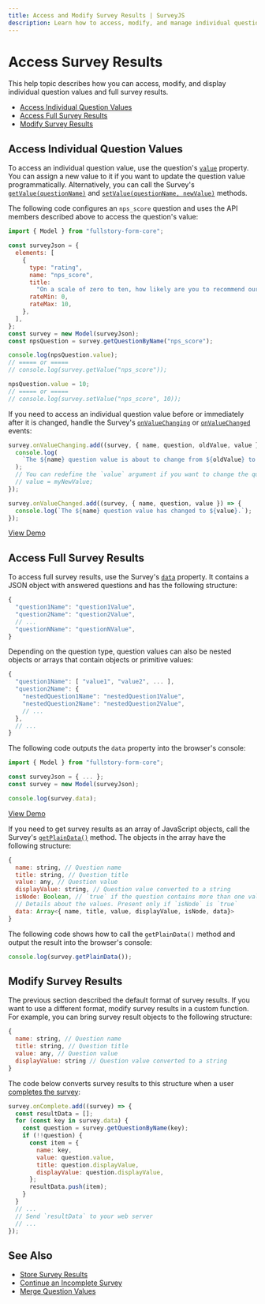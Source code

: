 ```yaml
---
title: Access and Modify Survey Results | SurveyJS
description: Learn how to access, modify, and manage individual question values and full survey results using ready-to-use code examples of this comprehensive guide.
---
```


# Access Survey Results

This help topic describes how you can access, modify, and display individual question values and full survey results.

- [Access Individual Question Values](#access-individual-question-values)
- [Access Full Survey Results](#access-full-survey-results)
- [Modify Survey Results](#modify-survey-results)

## Access Individual Question Values

To access an individual question value, use the question's [`value`](/Documentation/Library?id=Question#value) property. You can assign a new value to it if you want to update the question value programmatically. Alternatively, you can call the Survey's [`getValue(questionName)`](/Documentation/Library?id=surveymodel#getValue) and [`setValue(questionName, newValue)`](/Documentation/Library?id=surveymodel#setValue) methods.

The following code configures an `nps_score` question and uses the API members described above to access the question's value:

```js
import { Model } from "fullstory-form-core";

const surveyJson = {
  elements: [
    {
      type: "rating",
      name: "nps_score",
      title:
        "On a scale of zero to ten, how likely are you to recommend our product to a friend or colleague?",
      rateMin: 0,
      rateMax: 10,
    },
  ],
};
const survey = new Model(surveyJson);
const npsQuestion = survey.getQuestionByName("nps_score");

console.log(npsQuestion.value);
// ===== or =====
// console.log(survey.getValue("nps_score"));

npsQuestion.value = 10;
// ===== or =====
// console.log(survey.setValue("nps_score", 10));
```

If you need to access an individual question value before or immediately after it is changed, handle the Survey's [`onValueChanging`](/Documentation/Library?id=surveymodel#onValueChanging) or [`onValueChanged`](/Documentation/Library?id=surveymodel#onValueChanged) events:

```js
survey.onValueChanging.add((survey, { name, question, oldValue, value }) => {
  console.log(
    `The ${name} question value is about to change from ${oldValue} to ${value}.`
  );
  // You can redefine the `value` argument if you want to change the question value:
  // value = myNewValue;
});

survey.onValueChanged.add((survey, { name, question, value }) => {
  console.log(`The ${name} question value has changed to ${value}.`);
});
```

[View Demo](https://surveyjs.io/form-library/examples/auto-populate-form-fields/ "linkStyle")

## Access Full Survey Results

To access full survey results, use the Survey's [`data`](/Documentation/Library?id=surveymodel#data) property. It contains a JSON object with answered questions and has the following structure:

```js
{
  "question1Name": "question1Value",
  "question2Name": "question2Value",
  // ...
  "questionNName": "questionNValue",
}
```

Depending on the question type, question values can also be nested objects or arrays that contain objects or primitive values:

```js
{
  "question1Name": [ "value1", "value2", ... ],
  "question2Name": {
    "nestedQuestion1Name": "nestedQuestion1Value",
    "nestedQuestion2Name": "nestedQuestion2Value",
    // ...
  },
  // ...
}
```

The following code outputs the `data` property into the browser's console:

```js
import { Model } from "fullstory-form-core";

const surveyJson = { ... };
const survey = new Model(surveyJson);

console.log(survey.data);
```

[View Demo](https://surveyjs.io/form-library/examples/survey-editprevious/ "linkStyle")

If you need to get survey results as an array of JavaScript objects, call the Survey's [`getPlainData()`](/Documentation/Library?id=surveymodel#getPlainData) method. The objects in the array have the following structure:

```js
{
  name: string, // Question name
  title: string, // Question title
  value: any, // Question value
  displayValue: string, // Question value converted to a string
  isNode: Boolean, // `true` if the question contains more than one value
  // Details about the values. Present only if `isNode` is `true`
  data: Array<{ name, title, value, displayValue, isNode, data}>
}
```

The following code shows how to call the `getPlainData()` method and output the result into the browser's console:

```js
console.log(survey.getPlainData());
```

## Modify Survey Results

The previous section described the default format of survey results. If you want to use a different format, modify survey results in a custom function. For example, you can bring survey result objects to the following structure:

```js
{
  name: string, // Question name
  title: string, // Question title
  value: any, // Question value
  displayValue: string // Question value converted to a string
}
```

The code below converts survey results to this structure when a user [completes the survey](https://surveyjs.io/Documentation/Library?id=surveymodel#onComplete):

```js
survey.onComplete.add((survey) => {
  const resultData = [];
  for (const key in survey.data) {
    const question = survey.getQuestionByName(key);
    if (!!question) {
      const item = {
        name: key,
        value: question.value,
        title: question.displayValue,
        displayValue: question.displayValue,
      };
      resultData.push(item);
    }
  }
  // ...
  // Send `resultData` to your web server
  // ...
});
```

## See Also

- [Store Survey Results](/Documentation/Library?id=handle-survey-results-store)
- [Continue an Incomplete Survey](/Documentation/Library?id=handle-survey-results-continue-incomplete)
- [Merge Question Values](/Documentation/Library?id=design-survey-merge-question-values)
